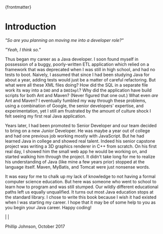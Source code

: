 {frontmatter}

# Introduction

*"So are you planning on moving me into a developer role?"*

*"Yeah, I think so."*

Thus began my career as a Java developer. I soon found myself in possession of a buggy, poorly-written ETL application which relied on a framework that was deprecated when I was still in high school, and had no tests to boot. Naively, I assumed that since I had been studying Java for about a year, adding tests would just be a matter of careful refactoring. But what were all these XML files doing? How did the SQL in a separate file work its way into a `DAO` and a `DAOImpl`? Why did the application have build scripts for both Ant and Maven? (Never figured that one out.) What even *are* Ant and Maven? I eventually fumbled my way through these problems, using a combination of Google, the senior developers' expertise, and experimentation, yet I still am frustrated by the amount of culture shock I felt seeing my first real Java application.

Years later, I had been promoted to Senior Developer and our team decided to bring on a new Junior Developer. He was maybe a year out of college and had one previous job working mostly with JavaScript. But he had learned Java in college and showed real talent. Indeed his senior capstone project was writing a 3D graphics renderer in C++ from scratch. On his first real day, I showed him the small web app he would be working on, and started walking him through the project. It didn't take long for me to realize his understanding of Java (like mine a few years prior) stopped at the language itself. Maven, MyBatis, and Tomcat were just nonsense words.

It was easy for me to chalk up my lack of knowledge to not having a formal computer science education. But here was someone who went to school to learn how to program and was still stumped. Our wildly different educational paths left us equally unqualified. It turns out most Java education stops at the standard library. I chose to write this book because I wish it had existed when I was starting my career. I hope that it may be of some help to you as you begin your Java career. Happy coding!

|  |

Phillip Johnson, October 2017
